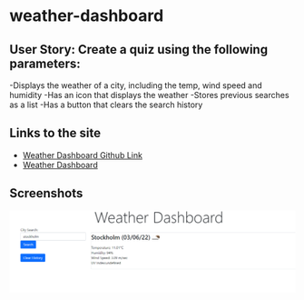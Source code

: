 # weather-dashboard

## User Story: Create a quiz using the following parameters:
-Displays the weather of a city, including the temp, wind speed and humidity
-Has an icon that displays the weather
-Stores previous searches as a list
-Has a button that clears the search history

## Links to the site
- [Weather Dashboard Github Link](https://github.com/somaiahuthappa/weather-dashboard)
- [Weather Dashboard](https://somaiahuthappa.github.io/weather-dashboard/)

## Screenshots
![This is a screenshot](/assets/images/screenshot.PNG)

